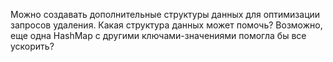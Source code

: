 Можно создавать дополнительные структуры данных для оптимизации запросов удаления. 
Какая структура данных может помочь? Возможно, еще одна HashMap с другими ключами-значениями помогла бы все ускорить?